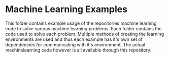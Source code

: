 # Machine Learning Examples

This folder contains example usage of the repositories machine learning code to solve various machine learning problems. Each folder contains the code used to solve each problem. Multiple methods of creating the learning environments are used and thus each example has it's own set of dependencies for communicating with it's environment. The actual machinelearning code however is all
avaliable through this repository.
